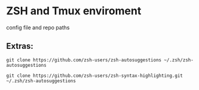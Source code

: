 # ZSH and Tmux enviroment


config file and repo paths


## Extras: 

`git clone https://github.com/zsh-users/zsh-autosuggestions ~/.zsh/zsh-autosuggestions`

`git clone https://github.com/zsh-users/zsh-syntax-highlighting.git ~/.zsh/zsh-autosuggestions`
